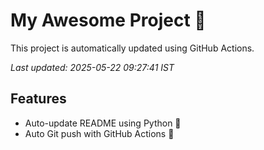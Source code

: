 # My Awesome Project 🚀

This project is automatically updated using GitHub Actions.

_Last updated: 2025-05-22 09:27:41 IST_

## Features
- Auto-update README using Python 🐍
- Auto Git push with GitHub Actions 🤖
